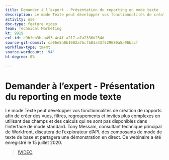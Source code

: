 ```yaml
---
title: Demander à l’expert - Présentation du reporting en mode texte
description: Le mode Texte peut développer vos fonctionnalités de création de rapports afin de créer des vues, des filtres, des regroupements et des invites plus complexes. Ce webinaire a été enregistré le 15 juillet 2020.
activity: use
doc-type: feature video
team: Technical Marketing
kt: 9919
exl-id: c9bfeb3b-a493-4c4f-a217-a7a2336d254d
source-git-commit: ca06e5a8b1602a7bcfb83a43f529680a5a96bacf
workflow-type: tm+mt
source-wordcount: '94'
ht-degree: 0%

---
```


# Demander à l’expert - Présentation du reporting en mode texte

Le mode Texte peut développer vos fonctionnalités de création de rapports afin de créer des vues, filtres, regroupements et invites plus complexes en utilisant des champs et des calculs qui ne sont pas disponibles dans l’interface de mode standard. Tony Messam, consultant technique principal de Workfront, discutera de l’explorateur d’API, des composants de mode de texte de base et partagera une démonstration en direct. Ce webinaire a été enregistré le 15 juillet 2020.

>[!VIDEO](https://video.tv.adobe.com/v/341125/?quality=12)
